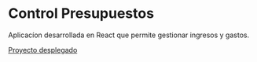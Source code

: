 # Control Presupuestos

Aplicacíon desarrollada en React que permite gestionar ingresos y gastos.

[Proyecto desplegado](https://vigorous-franklin-f88abd.netlify.app/)
